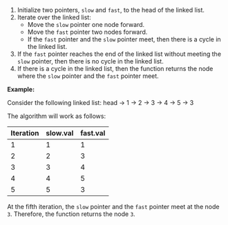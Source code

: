 1. Initialize two pointers, `slow` and `fast`, to the head of the linked list.
2. Iterate over the linked list:
    * Move the `slow` pointer one node forward.
    * Move the `fast` pointer two nodes forward.
    * If the `fast` pointer and the `slow` pointer meet, then there is a cycle in the linked list.
3. If the `fast` pointer reaches the end of the linked list without meeting the `slow` pointer, then there is no cycle in the linked list.
4. If there is a cycle in the linked list, then the function returns the node where the `slow` pointer and the `fast` pointer meet.

**Example:**

Consider the following linked list:
head -> 1 -> 2 -> 3 -> 4 -> 5 -> 3


The algorithm will work as follows:


Iteration | slow.val | fast.val |
-------- | -------- | -------- |
1        | 1        | 1        |
2        | 2        | 3        |
3        | 3        | 4        |
4        | 4        | 5        |
5        | 5        | 3        |


At the fifth iteration, the `slow` pointer and the `fast` pointer meet at the node `3`. Therefore, the function returns the node `3`.
